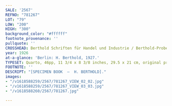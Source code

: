 ```yaml
---
SALE: '2567'
REFNO: "781267"
LOT: "79"
LOW: "200"
HIGH: "300"
background_color: "#ffffff"
footnote_provenance: ''
pullquote: ''
CROSSHEAD: Berthold Schriften für Handel und Industrie / Berthold-Probe Nr. 240.
year: 1926
at-a-glance: 'Berlin: H. Berthold, 1927.'
TYPESET: Quarto, 46pp, 11 3/4 x 8 3/8 inches, 29.5 x 21 cm, original printed wrappers.
FOOTNOTE: ''
DESCRIPT: "[SPECIMEN BOOK  —  H. BERTHOLD]."
images:
- "/v1618588259/2567/781267_VIEW_02_02.jpg"
- "/v1618588259/2567/781267_VIEW_03_03.jpg"
- "/v1618588260/2567/781267.jpg"

---
```


